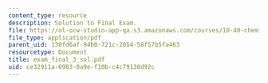 ```yaml
---
content_type: resource
description: Solution to Final Exam.
file: https://ol-ocw-studio-app-qa.s3.amazonaws.com/courses/10-40-chemical-engineering-thermodynamics-fall-2003/ce32911a69838a9ef10bc4c79130d92c_exam_final_3_sol.pdf
file_type: application/pdf
parent_uid: 130fd6af-94b0-721c-2054-58f57b5fa463
resourcetype: Document
title: exam_final_3_sol.pdf
uid: ce32911a-6983-8a9e-f10b-c4c79130d92c
---
```

